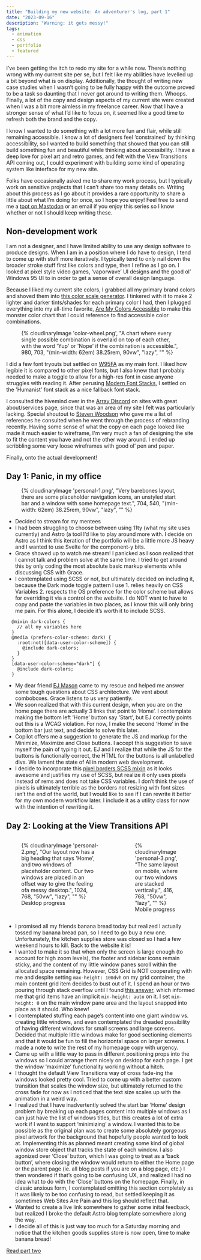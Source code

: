 ```yaml
---
title: "Building my new website: An adventurer's log, part 1"
date: "2023-09-16"
description: "Warning: it gets messy!"
tags:
  - animation
  - css
  - portfolio
  - featured
---
```


I’ve been getting the itch to redo my site for a while now. There’s nothing wrong with my current site per se, but I felt like my abilities have levelled up a bit beyond what is on display. Additionally, the thought of writing new case studies when I wasn’t going to be fully happy with the outcome proved to be a task so daunting that I never got around to writing them. Whoops. Finally, a lot of the copy and design aspects of my current site were created when I was a bit more aimless in my freelance career. Now that I have a stronger sense of what I’d like to focus on, it seemed like a good time to refresh both the brand and the copy.

I know I wanted to do something with a lot more fun and flair, while still remaining accessible. I know a lot of designers feel ‘constrained’ by thinking accessibility, so I wanted to build something that showed that you can still build something fun and beautiful while thinking about accessibility. I have a deep love for pixel art and retro games, and felt with the View Transitions API coming out, I could experiment with building some kind of operating system like interface for my new site.

Folks have occasionally asked me to share my work process, but I typically work on sensitive projects that I can’t share too many details on. Writing about this process as I go about it provides a rare opportunity to share a little about what I’m doing for once, so I hope you enjoy! Feel free to send me a [toot on Mastodon](https://indieweb.social/@NicMakesStuff) or an email if you enjoy this series so I know whether or not I should keep writing these.

## Non-development work

I am not a designer, and I have limited ability to use any design software to produce designs. When I am in a position where I do have to design, I tend to come up with stuff more iteratively. I typically tend to only nail down the broader stroke stuff first like colors and type, then I refine as I go on. I looked at pixel style video games, ‘vaporwave’ UI designs and the good ol’ Windows 95 UI to in order to get a sense of overall design language.

Because I liked my current site colors, I grabbed all my primary brand colors and shoved them into [this color scale generator](https://hihayk.github.io/scale/#2/2/50/80/94/67/20/14/a75293/167/82/147/white). I tinkered with it to make 2 lighter and darker tints/shades for each primary color I had, then I plugged everything into my all-time favorite, [Are My Colors Accessible](https://www.aremycolorsaccessible.com/palette) to make this monster color chart that I could reference to find accessible color combinations.

<figure>
  {% cloudinaryImage 'color-wheel.png', "A chart where every single possible combination is overlaid on top of each other, with the word 'Yup' or 'Nope' if the combination is accessible.", 980, 703, "(min-width: 62em) 38.25rem, 90vw", "lazy", "" %}
</figure>

I did a few font tryouts but settled on [W95FA](https://fontsarena.com/w95fa-by-alina-sava/) as my main font. I liked how legible it is compared to other pixel fonts, but I also knew that I probably needed to make a toggle to allow for a high-res font in case anyone struggles with reading it. After perusing [Modern Font Stacks](https://modernfontstacks.com/), I settled on the 'Humanist' font stack as a nice fallback font stack.

I consulted the hivemind over in the [Array Discord](https://array.chat/) on sites with great about/services page, since that was an area of my site I felt was particularly lacking. Special shoutout to [Steven Woodson](https://stevenwoodson.com/) who gave me a list of references he consulted when he went through the process of rebranding recently. Having some sense of what the copy on each page looked like made it much easier to wireframe, I'm very much a fan of designing the site to fit the content you have and not the other way around. I ended up scribbling some very loose wireframes with good ol’ pen and paper.

Finally, onto the actual development!

## Day 1: Panic, in my office

<figure>
  {% cloudinaryImage 'personal-1.png', "Very barebones layout, there are some placeholder navigation icons, an unstyled start bar and a window with some homepage text.", 704, 540, "(min-width: 62em) 38.25rem, 90vw", "lazy", "" %}
</figure>

- Decided to stream for my mentees
- I had been struggling to choose between using 11ty (what my site uses currently) and Astro (a tool I’d like to play around more with. I decide on Astro as I think this iteration of the portfolio will be a little more JS heavy and I wanted to use Svelte for the component-y bits.
- Grace showed up to watch me stream! I panicked as I soon realized that I cannot talk and problem solve at the same time. I tried to get around this by only coding the most absolute basic markup elements while discussing CSS with Grace.
- I contemplated using SCSS or not, but ultimately decided on including it, because the Dark mode toggle pattern I use 1. relies heavily on CSS Variables 2. respects the OS preference for the color scheme but allows for overriding it via a control on the website. I do NOT want to have to copy and paste the variables in two places, as I know this will only bring me pain. For this alone, I decide it’s worth it to include SCSS.

```
  @mixin dark-colors {
    // all my variables here
  }
  @media (prefers-color-scheme: dark) {
    :root:not([data-user-color-scheme]) {
      @include dark-colors;
    }
  }
  [data-user-color-scheme="dark"] {
    @include dark-colors;
  }
```

- My dear friend [EJ Mason](https://www.ejmason.com/) came to my rescue and helped me answer some tough questions about CSS architecture. We vent about comboboxes. Grace listens to us very patiently.
- We soon realized that with this current design, when you are on the home page there are actually 3 links that point to ‘Home’. I contemplate making the bottom left ‘Home’ button say ‘Start’, but EJ correctly points out this is a WCAG violation. For now, I make the second ‘Home’ in the bottom bar just text, and decide to solve this later.
- Copilot offers me a suggestion to generate the JS and markup for the Minimize, Maximize and Close buttons. I accept this suggestion to save myself the pain of typing it out. EJ and I realize that while the JS for the buttons is functionally correct, the HTML for the buttons is all unlabelled divs. We lament the state of AI in modern web development.
- I decide to incorporate this [pixel borders SCSS mixin](https://nigelotoole.github.io/pixel-borders/) as it looks awesome and justifies my use of SCSS, but realize it only uses pixels instead of rems and does not take CSS variables. I don’t think the use of pixels is ultimately terrible as the borders not resizing with font sizes isn’t the end of the world, but I would like to see if I can rewrite it better for my own modern workflow later. I include it as a utility class for now with the intention of rewriting it.

## Day 2: Looking at the View Transitions API

<div style="display: flex; gap: 1rem">
  <figure>
    {% cloudinaryImage 'personal-2.png', "Our layout now has a big heading that says 'Home', and two windows of placeholder content. Our two windows are placed in an offset way to give the feeling ofa messy desktop.", 1024, 768, "50vw", "lazy", "" %}
    <figcaption>Desktop progress</figcaption>
  </figure>
  <figure>
    {% cloudinaryImage 'personal-3.png', "The same layout on mobile, where our two windows are stacked vertically.", 416, 768, "50vw", "lazy", "" %}
    <figcaption>Mobile progress</figcaption>
  </figure>
</div>

- I promised all my friends banana bread today but realized I actually tossed my banana bread pan, so I need to go buy a new one. Unfortunately, the kitchen supplies store was closed so I had a few weekend hours to kill. Back to the website it is!
- I wanted to make it so that when only the screen is large enough (to account for high zoom levels), the footer and sidebar icons remain sticky, and the content of my little window panes scroll within the allocated space remaining. However, CSS Grid is NOT cooperating with me and despite setting `max-height: 100dvh` on my grid container, the main content grid item decides to bust out of it. I spend an hour or two pouring through stack overflow until I found [this answer](https://stackoverflow.com/questions/43311943/prevent-content-from-expanding-grid-items), which informed me that grid items have an implicit `min-height: auto` on it. I set `min-height: 0` on the main window pane area and the layout snapped into place as it should. Who knew!
- I contemplated stuffing each page’s content into one giant window vs. creating little windows, and even contemplated the dreaded possibility of having different windows for small screens and large screens. Decided that multiple little windows make for good sectioning elements and that it would be fun to fill the horizontal space on larger screens. I made a note to write the rest of my homepage copy with urgency.
- Came up with a little way to pass in different positioning props into the windows so I could arrange them nicely on desktop for each page. I get the window ‘maximize’ functionality working without a hitch.
- I thought the default View Transitions way of cross fade-ing the windows looked pretty cool. Tried to come up with a better custom transition that scales the window size, but ultimately returned to the cross fade for now as I noticed that the text size scales up with the animation in a weird way.
- I realized that I have inadvertently solved the start bar ‘Home’ design problem by breaking up each pages content into multiple windows as I can just have the list of windows titles, but this creates a lot of extra work if I want to support ‘minimizing’ a window. I wanted this to be possible as the original plan was to create some absolutely gorgeous pixel artwork for the background that hopefully people wanted to look at. Implementing this as planned meant creating some kind of global window store object that tracks the state of each window. I also agonized over ‘Close’ button, which I was going to treat as a ‘back button’, where closing the window would return to either the Home page or the parent page (ie. all blog posts if you are on a blog page, etc.) I then wondered if that’s going to be confusing UX, and realized I had no idea what to do with the ‘Close’ buttons on the homepage. Finally, in classic anxious form, I contemplated omitting this section completely as it was likely to be too confusing to read, but settled keeping it as sometimes Web Sites Are Pain and this log should reflect that.
- Wanted to create a live link somewhere to gather some inital feedback, but realized I broke the default Astro blog template somewhere along the way.
- I decide all of this is just way too much for a Saturday morning and notice that the kitchen goods supplies store is now open, time to make banana bread!

<a href="/blog/building-my-new-website-part-2/">Read part two</a>
